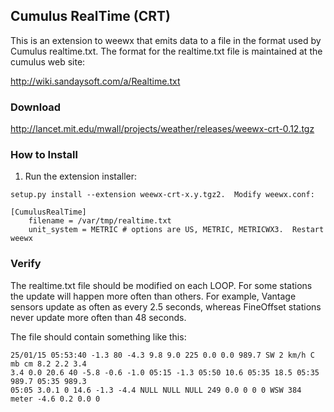 ## Cumulus RealTime (CRT)

This is an extension to weewx that emits data to a file in the format used by Cumulus realtime.txt.  The format for the realtime.txt file is maintained at the cumulus web site:

http://wiki.sandaysoft.com/a/Realtime.txt

### Download

http://lancet.mit.edu/mwall/projects/weather/releases/weewx-crt-0.12.tgz

### How to Install

1.  Run the extension installer:

`setup.py install --extension weewx-crt-x.y.tgz2.  Modify weewx.conf:`
~~~~
[CumulusRealTime]
    filename = /var/tmp/realtime.txt
    unit_system = METRIC # options are US, METRIC, METRICWX3.  Restart weewx
~~~~
### Verify

The realtime.txt file should be modified on each LOOP.  For some stations the update will happen more often than others.  For example, Vantage sensors update as often as every 2.5 seconds, whereas FineOffset stations never update more often than 48 seconds.

The file should contain something like this:
~~~~
25/01/15 05:53:40 -1.3 80 -4.3 9.8 9.0 225 0.0 0.0 989.7 SW 2 km/h C mb cm 8.2 2.2 3.4 
3.4 0.0 20.6 40 -5.8 -0.6 -1.0 05:15 -1.3 05:50 10.6 05:35 18.5 05:35 989.7 05:35 989.3 
05:05 3.0.1 0 14.6 -1.3 -4.4 NULL NULL NULL 249 0.0 0 0 0 WSW 384 meter -4.6 0.2 0.0 0
~~~~